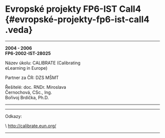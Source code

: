 # Evropské projekty FP6-IST Call4 {#evropské-projekty-fp6-ist-call4 .veda}

  ----------------------- ----------------------- -----------------------
  **2004 - 2006                                   \
  FP6-2002-IST-28025**                            

  Název úkolu:            CALIBRATE (Calibrating  
                          eLearning in Europe)    

  Partner za ČR:          DZS MŠMT                

  Řešitelé:               doc. RNDr. Miroslava    
                          Černochová, CSc., Ing.  
                          Bořivoj Brdička, Ph.D.  
  ----------------------- ----------------------- -----------------------

  ----------------------------------- ------------------------------------------------------------------------
  Odkazy:                             [](http://calibrate.eun.org/ww/en/pub/calibrate_project/home_page.htm)

  \                                   <http://calibrate.eun.org/>
  ----------------------------------- ------------------------------------------------------------------------
